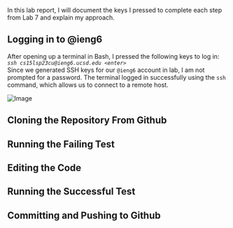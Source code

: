 In this lab report, I will document the keys I pressed to complete each step from Lab 7 and explain my approach.

## Logging in to @ieng6
After opening up a terminal in Bash, I pressed the following keys to log in:\
*`ssh cs15lsp23cu@ieng6.ucsd.edu <enter>`*\
Since we generated SSH keys for our `@ieng6` account in lab, I am not prompted for a password. The terminal logged in successfully using the `ssh` command, which allows us to connect to a remote host.

![Image](https://raw.githubusercontent.com/yourcousinfrog/cse15l-lab-reports/main/assets/post-content/2023-05-19-lab-report-4/Step%204%20-%20Logging%20in.png)

## Cloning the Repository From Github

## Running the Failing Test

## Editing the Code

## Running the Successful Test

## Committing and Pushing to Github
